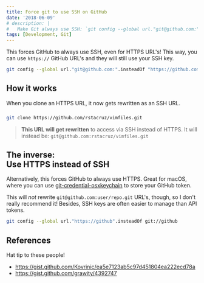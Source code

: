 ```yaml
---
title: Force git to use SSH on GitHub
date: '2018-06-09'
# description: |
#   Make Git always use SSH: `git config --global url."git@github.com:".insteadOf "https://github.com/"`
tags: [Development, Git]
---
```


This forces GitHub to always use SSH, even for HTTPS URL's! This way, you can use `https://` GitHub URL's and they will still use your SSH key.

```bash
git config --global url."git@github.com:".insteadOf "https://github.com/"
```

<!-- {.-wide} -->

<next-block title="What does it do?"></next-block>

## How it works

When you clone an HTTPS URL, it now gets rewritten as an SSH URL.

###

<!-- {.-captioned-style} -->

```bash
git clone https://github.com/rstacruz/vimfiles.git
```

> **This URL will get rewritten** to access via SSH instead of HTTPS.
> It will instead be: `git@github.com:rstacruz/vimfiles.git`

<next-block title="Here's another neat trick for macOS."></next-block>

## The inverse: <br> Use HTTPS instead of SSH

Alternatively, this forces GitHub to always use HTTPS. Great for macOS, where you can use [git-credential-osxkeychain](https://help.github.com/articles/updating-credentials-from-the-osx-keychain/) to store your GitHub token.

This will _not_ rewrite `git@github.com:user/repo.git` URL's, though, so I don't really recommend it! Besides, SSH keys are often easier to manage than API tokens.

```bash
git config --global url."https://github".insteadOf git://github
```

<!-- {.-wide} -->

## References

Hat tip to these people!

- <https://gist.github.com/Kovrinic/ea5e7123ab5c97d451804ea222ecd78a>
- <https://gist.github.com/grawity/4392747>
